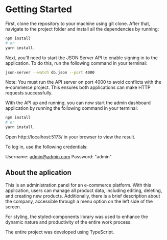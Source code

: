 # Getting Started

First, clone the repository to your machine using git clone.
After that, navigate to the project folder and install all the dependencies by running:
```bash
npm install
# or 
yarn install.
```
Next, you'll need to start the JSON Server API to enable signing in to the application. To do this, run the following command in your terminal:

```bash
json-server --watch db.json --port 4000
```
Note: You must run the API server on port 4000 to avoid conflicts with the e-commerce project. This ensures both applications can make HTTP requests successfully.

With the API up and running, you can now start the admin dashboard application by running the following command in your terminal:

```bash
npm install
# or 
yarn install.
```
Open http://localhost:5173/ in your browser to view the result.

To log in, use the following credentials:

Username: admin@admin.com
Password: "admin"

## About the aplication
This is an administration panel for an e-commerce platform. With this application, users can manage all product data, including editing, deleting, and creating new products. Additionally, there is a brief description about the company, accessible through a menu option on the left side of the screen.

For styling, the styled-components library was used to enhance the dynamic nature and productivity of the entire work process.

The entire project was developed using TypeScript.
